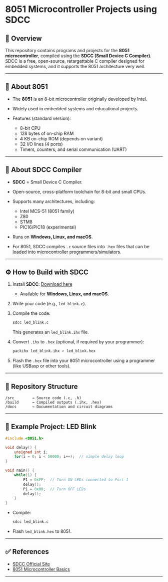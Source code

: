 
# 8051 Microcontroller Projects using SDCC

## 📌 Overview

This repository contains programs and projects for the **8051 microcontroller**, compiled using the **SDCC (Small Device C Compiler)**.
SDCC is a free, open-source, retargettable C compiler designed for embedded systems, and it supports the 8051 architecture very well.

---

## 🔹 About 8051

* The **8051** is an 8-bit microcontroller originally developed by Intel.
* Widely used in embedded systems and educational projects.
* Features (standard version):

  * 8-bit CPU
  * 128 bytes of on-chip RAM
  * 4 KB on-chip ROM (depends on variant)
  * 32 I/O lines (4 ports)
  * Timers, counters, and serial communication (UART)

---

## 🔹 About SDCC Compiler

* **SDCC** = Small Device C Compiler.
* Open-source, cross-platform toolchain for 8-bit and small CPUs.
* Supports many architectures, including:

  * Intel MCS-51 (8051 family)
  * Z80
  * STM8
  * PIC16/PIC18 (experimental)
* Runs on **Windows, Linux, and macOS**.
* For 8051, SDCC compiles `.c` source files into `.hex` files that can be loaded into microcontroller programmers/simulators.

---

## ⚙️ How to Build with SDCC

1. Install **SDCC**: [Download here](http://sdcc.sourceforge.net/)

   * Available for **Windows, Linux, and macOS**.

2. Write your code (e.g., `led_blink.c`).

3. Compile the code:

   ```bash
   sdcc led_blink.c
   ```

   This generates an `led_blink.ihx` file.

4. Convert `.ihx` to `.hex` (optional, if required by your programmer):

   ```bash
   packihx led_blink.ihx > led_blink.hex
   ```

5. Flash the `.hex` file into your 8051 microcontroller using a programmer (like USBasp or other tools).

---

## 📂 Repository Structure

```
/src        → Source code (.c, .h)
/build      → Compiled outputs (.ihx, .hex)
/docs       → Documentation and circuit diagrams
```

---

## 🚀 Example Project: LED Blink

```c
#include <8051.h>

void delay() {
    unsigned int i;
    for(i = 0; i < 50000; i++);  // simple delay loop
}

void main() {
    while(1) {
        P1 = 0xFF;  // Turn ON LEDs connected to Port 1
        delay();
        P1 = 0x00;  // Turn OFF LEDs
        delay();
    }
}
```

* Compile:

  ```bash
  sdcc led_blink.c
  ```
* Flash `led_blink.hex` to 8051.

---

## ✅ References

* [SDCC Official Site](http://sdcc.sourceforge.net/)
* [8051 Microcontroller Basics](https://en.wikipedia.org/wiki/Intel_MCS-51)

---
